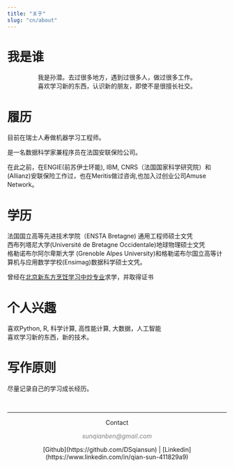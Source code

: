 ```yaml
---
title: "关于"
slug: "cn/about"
---
```



# 我是谁
<center>我是孙潜。去过很多地方，遇到过很多人，做过很多工作。</center>   
<center>喜欢学习新的东西，认识新的朋友，即使不是很擅长社交。</center>

# 履历

目前在瑞士人寿做机器学习工程师。

是一名数据科学家兼程序员在法国安联保险公司。

在此之前，在ENGIE(前苏伊士环能), IBM, CNRS（法国国家科学研究院）和 (Allianz)安联保险工作过，也在Meritis做过咨询,也加入过创业公司Amuse Network。

# 学历
法国国立高等先进技术学院（ENSTA Bretagne) 通用工程师硕士文凭   
西布列塔尼大学(Université de Bretagne Occidentale)地球物理硕士文凭  
格勒诺布尔阿尔卑斯大学 (Grenoble Alpes University)和格勒诺布尔国立高等计算机与应用数学学校(Ensimag)数据科学硕士文凭。 

曾经在[北京新东方烹饪学习中炒专业](http://www.xdfce.cn/)求学，并取得证书

# 个人兴趣

喜欢Python, R, 科学计算, 高性能计算, 大数据，人工智能  
喜欢学习新的东西，新的技术。

# 写作原则

尽量记录自己的学习成长经历。



&nbsp;
<hr />
<p style="text-align: center;">Contact</a></p>
<p style="text-align: center;"><span style="color: #808080;"><em>sunqianben@gmail.com</em></span></p>

<center>[Github](https://github.com/DSqiansun) | [Linkedin](https://www.linkedin.com/in/qian-sun-411829a9)</center>

&nbsp;


